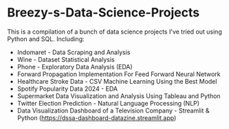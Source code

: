 # Breezy-s-Data-Science-Projects

This is a compilation of a bunch of data science projects I've tried out using Python and SQL.
Including:

- Indomaret - Data Scraping and Analysis
- Wine - Dataset Statistical Analysis
- Phone - Exploratory Data Analysis (EDA)
- Forward Propagation Implementation For Feed Forward Neural Network
- Healthcare Stroke Data - CSV Machine Learning Using the Best Model
- Spotify Popularity Data 2024 - EDA
- Supermarket Data Visualization and Analysis Using Tableau and Python
- Twitter Election Prediction - Natural Language Processing (NLP)
- Data Visualization Dashboard of a Television Company - Streamlit & Python (https://dssa-dashboard-datazine.streamlit.app)
